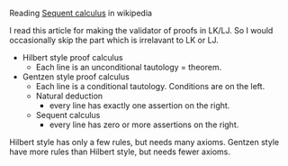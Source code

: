 Reading [Sequent calculus](https://en.wikipedia.org/wiki/Sequent_calculus) in wikipedia

I read this article for making the validator of proofs in LK/LJ. So I would occasionally skip the part which is irrelavant to LK or LJ.

- Hilbert style proof calculus
  - Each line is an unconditional tautology = theorem.
- Gentzen style proof calculus
  - Each line is a conditional tautology. Conditions are on the left.
  - Natural deduction
    - every line has exactly one assertion on the right.
  - Sequent calculus
    - every line has zero or more assertions on the right.

Hilbert style has only a few rules, but needs many axioms. Gentzen style have more rules than Hilbert style, but needs fewer axioms.

